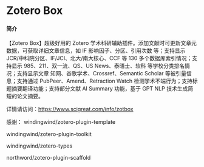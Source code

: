 # Zotero Box

#### 简介

【Zotero Box】超级好用的 Zotero 学术科研辅助插件。添加文献时可更新文章元数据，可获取详细文章信息，如 IF 影响因子、分区、引用次数 等；支持显示 JCR/中科院分区、IF/JCI、北大/南大核心、CCF 等 130 多个数据库索引情况；支持显示 985、211、双一流、QS、US News、泰晤士、软科 等学校分类排名情况；支持显示文章 知网、谷歌学术、Crossref、Semantic Scholar 等被引量信息；支持通过 PubPeer、Amend、Retraction Watch 检测学术不端行为；支持标题摘要翻译功能；支持部分文献 AI Summary 功能，基于 GPT NLP 技术生成简短的论文摘要。

详情请访问：https://www.scigreat.com/info/zotbox


感谢：
windingwind/zotero-plugin-template

windingwind/zotero-plugin-toolkit

windingwind/zotero-types

northword/zotero-plugin-scaffold
